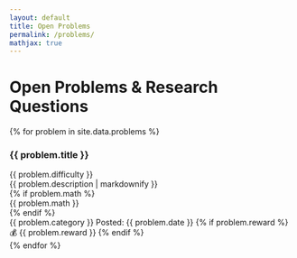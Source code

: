 ```yaml
---
layout: default
title: Open Problems
permalink: /problems/
mathjax: true
---
```


# Open Problems & Research Questions

<div class="problems-container">
  {% for problem in site.data.problems %}
  <div class="problem-card">
    <div class="problem-header">
      <h3 class="problem-title">{{ problem.title }}</h3>
      <span class="problem-difficulty difficulty-{{ problem.difficulty }}">{{ problem.difficulty }}</span>
    </div>
    <div class="problem-description">
      {{ problem.description | markdownify }}
    </div>
    {% if problem.math %}
    <div class="problem-math">
      {{ problem.math }}
    </div>
    {% endif %}
    <div class="problem-meta">
      <span class="problem-category">{{ problem.category }}</span>
      <span class="problem-date">Posted: {{ problem.date }}</span>
      {% if problem.reward %}
      <span class="problem-reward">💰 {{ problem.reward }}</span>
      {% endif %}
    </div>
  </div>
  {% endfor %}
</div>